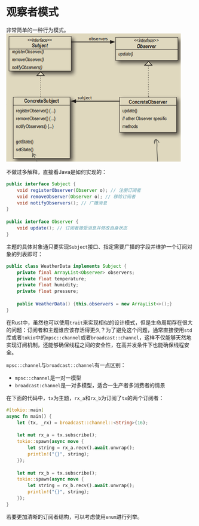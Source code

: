 # 观察者模式

非常简单的一种行为模式。
![observer_uml](pic/observer_uml.png)

不做过多解释，直接看Java是如何实现的：
```java
public interface Subject {
    void registerObserver(Observer o); // 注册订阅者
    void removeObserver(Observer o); // 移除订阅者
    void notifyObservers(); // 广播消息
}

public interface Observer {
    void update(); // 订阅者接受消息并修改自身状态
}
```
主题的具体对象通只要实现`Subject`接口、指定需要广播的字段并维护一个订阅对象的列表即可：
```java
public class WeatherData implements Subject {
    private final ArrayList<Observer> observers;
    private float temperature;
    private float humidity;
    private float pressure;

    public WeatherData() {this.observers = new ArrayList<>();}
}
```
在Rust中，虽然也可以使用`trait`来实现相似的设计模式，但是生命周期存在很大的问题：订阅者和主题谁应该存活得更久？为了避免这个问题，通常直接使用`std`库或者`tokio`中的`mpsc::channel`或者`broadcast::channel`，这样不仅能够天然地实现订阅机制，还能够确保线程之间的安全性，在高并发条件下也能确保线程安全。

`mpsc::channel`与`broadcast::channel`有一点区别：
- `mpsc::channel`是一对一模型
- `broadcast:channel`是一对多模型，适合一生产者多消费者的情景

在下面的代码中，`tx`为主题，`rx_a`和`rx_b`为订阅了`tx`的两个订阅者：
```rust
#[tokio::main]
async fn main() {
    let (tx, _rx) = broadcast::channel::<String>(16);
    
    let mut rx_a = tx.subscribe();
    tokio::spawn(async move {
        let string = rx_a.recv().await.unwrap();
        println!("{}", string);
    });
    
    let mut rx_b = tx.subscribe();
    tokio::spawn(async move {
        let string = rx_b.recv().await.unwrap();
        println!("{}", string);
    });
}
```
若要更加清晰的订阅者结构，可以考虑使用`enum`进行列举。